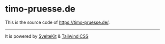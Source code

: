 # timo-pruesse.de

This is the source code of https://timo-pruesse.de/.

---

It is powered by [SvelteKit](https://kit.svelte.dev/) & [Tailwind CSS](https://tailwindcss.com/)
